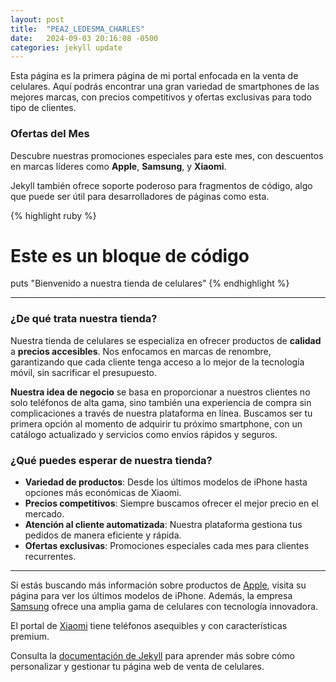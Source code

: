 ```yaml
---
layout: post
title:  "PEA2_LEDESMA_CHARLES"
date:   2024-09-03 20:16:08 -0500
categories: jekyll update
---
```

Esta página es la primera página de mi portal enfocada en la venta de celulares. Aquí podrás encontrar una gran variedad de smartphones de las mejores marcas, con precios competitivos y ofertas exclusivas para todo tipo de clientes.

### Ofertas del Mes

Descubre nuestras promociones especiales para este mes, con descuentos en marcas líderes como **Apple**, **Samsung**, y **Xiaomi**.

Jekyll también ofrece soporte poderoso para fragmentos de código, algo que puede ser útil para desarrolladores de páginas como esta.

{% highlight ruby %}
# Este es un bloque de código
puts "Bienvenido a nuestra tienda de celulares"
{% endhighlight %}

---

### ¿De qué trata nuestra tienda?

Nuestra tienda de celulares se especializa en ofrecer productos de **calidad** a **precios accesibles**. Nos enfocamos en marcas de renombre, garantizando que cada cliente tenga acceso a lo mejor de la tecnología móvil, sin sacrificar el presupuesto.

**Nuestra idea de negocio** se basa en proporcionar a nuestros clientes no solo teléfonos de alta gama, sino también una experiencia de compra sin complicaciones a través de nuestra plataforma en línea. Buscamos ser tu primera opción al momento de adquirir tu próximo smartphone, con un catálogo actualizado y servicios como envíos rápidos y seguros.

### ¿Qué puedes esperar de nuestra tienda?
- **Variedad de productos**: Desde los últimos modelos de iPhone hasta opciones más económicas de Xiaomi.
- **Precios competitivos**: Siempre buscamos ofrecer el mejor precio en el mercado.
- **Atención al cliente automatizada**: Nuestra plataforma gestiona tus pedidos de manera eficiente y rápida.
- **Ofertas exclusivas**: Promociones especiales cada mes para clientes recurrentes.

---

Si estás buscando más información sobre productos de [Apple][ref01], visita su página para ver los últimos modelos de iPhone. Además, la empresa [Samsung][ref02] ofrece una amplia gama de celulares con tecnología innovadora.

El portal de [Xiaomi][ref03] tiene teléfonos asequibles y con características premium.

Consulta la [documentación de Jekyll][jekyll-docs] para aprender más sobre cómo personalizar y gestionar tu página web de venta de celulares.

[ref01]: https://www.apple.com/
[ref02]: https://www.samsung.com/
[ref03]: https://www.mi.com/
[jekyll-docs]: https://jekyllrb.com/docs/
[jekyll-gh]:   https://github.com/jekyll/jekyll
[jekyll-talk]: https://talk.jekyllrb.com/